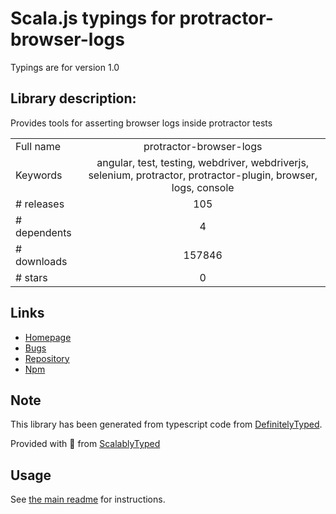 
# Scala.js typings for protractor-browser-logs

Typings are for version 1.0

## Library description:
Provides tools for asserting browser logs inside protractor tests

|                    |                 |
| ------------------ | :-------------: |
| Full name          | protractor-browser-logs |
| Keywords           | angular, test, testing, webdriver, webdriverjs, selenium, protractor, protractor-plugin, browser, logs, console |
| # releases         | 105 |
| # dependents       | 4 |
| # downloads        | 157846 |
| # stars            | 0 |

## Links
- [Homepage](https://github.com/wix/protractor-browser-logs#readme)
- [Bugs](https://github.com/wix/protractor-browser-logs/issues)
- [Repository](https://github.com/wix/protractor-browser-logs)
- [Npm](https://www.npmjs.com/package/protractor-browser-logs)
    


## Note
This library has been generated from typescript code from [DefinitelyTyped](https://definitelytyped.org).

Provided with :purple_heart: from [ScalablyTyped](https://github.com/oyvindberg/ScalablyTyped)

## Usage
See [the main readme](../../readme.md) for instructions.


